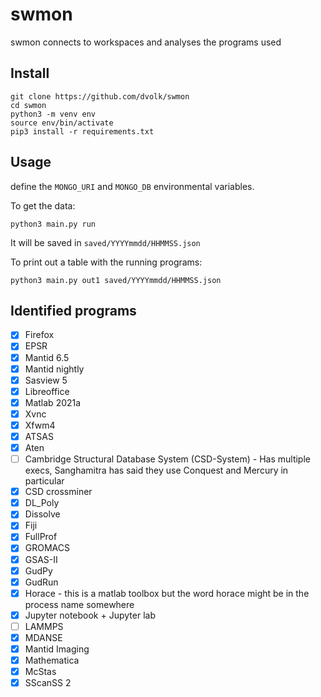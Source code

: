# swmon

swmon connects to workspaces and analyses the programs used

## Install

```
git clone https://github.com/dvolk/swmon
cd swmon
python3 -m venv env
source env/bin/activate
pip3 install -r requirements.txt
```

## Usage

define the `MONGO_URI` and `MONGO_DB` environmental variables.

To get the data:

```
python3 main.py run
```

It will be saved in `saved/YYYYmmdd/HHMMSS.json`

To print out a table with the running programs:

```
python3 main.py out1 saved/YYYYmmdd/HHMMSS.json
```

## Identified programs

- [x] Firefox
- [x] EPSR
- [x] Mantid 6.5
- [x] Mantid nightly
- [x] Sasview 5
- [x] Libreoffice
- [x] Matlab 2021a
- [x] Xvnc
- [x] Xfwm4
- [x] ATSAS
- [x] Aten
- [ ] Cambridge Structural Database System (CSD-System) - Has multiple execs, Sanghamitra has said they use Conquest and Mercury in particular
- [x] CSD crossminer
- [x] DL_Poly
- [x] Dissolve
- [x] Fiji
- [x] FullProf
- [x] GROMACS
- [x] GSAS-II
- [x] GudPy
- [x] GudRun
- [x] Horace - this is a matlab toolbox but the word horace might be in the process name somewhere
- [x] Jupyter notebook + Jupyter lab
- [ ] LAMMPS
- [x] MDANSE
- [x] Mantid Imaging
- [x] Mathematica
- [x] McStas
- [x] SScanSS 2
